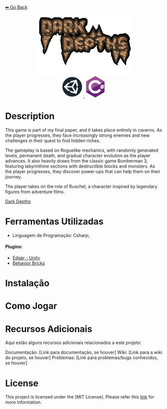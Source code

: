 [⬅ Go Back](https://github.com/JpMunhozOliveira)

<p align="center">
  <a href="#">
    <img src="https://github.com/JpMunhozOliveira/JpMunhozOliveira/blob/main/resources/images/UnityProjects/DarkDepthsLogo.png" alt="FlappyBird Logo" width="306">
  </a>
  <br>
  <a href="#">
    <img src="https://github.com/JpMunhozOliveira/JpMunhozOliveira/blob/main/resources/icons/tools/unity/unity.svg" alt="Unity" width="70" height="70">
  </a>
  <a href="#">
    <img src="https://github.com/JpMunhozOliveira/JpMunhozOliveira/blob/main/resources/icons/programming/csharp/csharp-original.svg" alt="Csharp" width="70" height="70">
  </a>
</p>

# Description

This game is part of my final paper, and it takes place entirely in caverns. As the player progresses, they face increasingly strong enemies and new challenges in their quest to find hidden riches.

The gameplay is based on Roguelike mechanics, with randomly generated levels, permanent death, and gradual character evolution as the player advances. It also heavily draws from the classic game Bomberman 3, featuring labyrinthine sections with destructible blocks and monsters. As the player progresses, they discover power-ups that can help them on their journey.

The player takes on the role of Ruschel, a character inspired by legendary figures from adventure films.

[Dark Depths](https://jaoophez.itch.io/dark-depths)

# Ferramentas Utilizadas
- Linguagem de Programação: Csharp;

#### Plugins:
- [Edgar - Unity](https://ondrejnepozitek.github.io/Edgar-Unity/docs/introduction/)
- [Behavior Bricks](https://assetstore.unity.com/packages/tools/visual-scripting/behavior-bricks-74816)

# Instalação

# Como Jogar

# Recursos Adicionais
Aqui estão alguns recursos adicionais relacionados a este projeto:

Documentação: [Link para documentação, se houver]
Wiki: [Link para a wiki do projeto, se houver]
Problemas: [Link para problemas/bugs conhecidos, se houver]

# License
This project is licensed under the [MIT License]. Please refer this [link](https://opensource.org/license/mit/) for more information.
